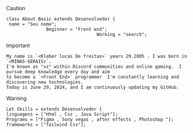 ##

> [!CAUTION]
> ```
> class About Basic extends Desenvolvedor {
 >  name = "Seu nome";
>                Beginner = "Front end";
>                                   Working = "search";


> [!IMPORTANT]
> ```
> My name is `<Kleber lucas De freitas>` years 29.2005 . I was born in `<MINAS-GERAIS>`.
> I'm known as "vz" within Discord communities and online gaming.  I pursue deep knowledge every day and aim
> to become a `<Front End>` programmer  I'm constantly learning and discovering new technologies.
> Today is June 29, 2024, and I am continuously updating my GitHub.

> [!WARNING]
> ```
> Let Skills = extends Desenvolvedor {
> linguagens = ["Html , Css , Java Script"];
> Programs = ["Figma , Sony vegas , after effects , Photoshop "];
> frameworks = ["Tailwind Css"];


##

